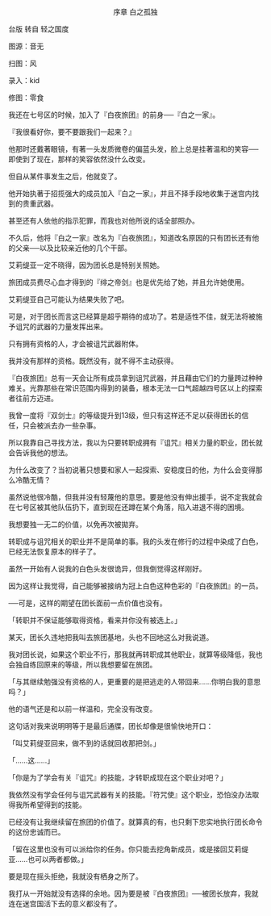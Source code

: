 <p align="center">序章 白之孤独</p>

台版 转自 轻之国度

图源：音无

扫图：风

录入：kid

修图：零食

我还在七号区的时候，加入了『白夜旅团』的前身──『白之一家』。

『我很看好你，要不要跟我们一起来？』

他那时还戴著眼镜，有著一头发质微卷的偏蓝头发，脸上总是挂著温和的笑容──即使到了现在，那样的笑容依然没什么改变。

但自从某件事发生之后，他就变了。

他开始执著于招揽强大的成员加入『白之一家』，并且不择手段地收集于迷宫内找到的贵重武器。

甚至还有人依他的指示犯罪，而我也对他所说的话全部照办。

不久后，他将『白之一家』改名为『白夜旅团』，知道改名原因的只有团长还有他的父亲──以及比较亲近他的几个干部。

艾莉缇亚一定不晓得，因为团长总是特别关照她。

旅团成员费尽心血才得到的『绯之帝剑』也是优先给了她，并且允许她使用。

艾莉缇亚自己可能认为结果失败了吧。

可是，对于团长而言这已经算是超乎期待的成功了。若是适性不佳，就无法将被施予诅咒的武器的力量发挥出来。

只有拥有资格的人，才会被诅咒武器附体。

我并没有那样的资格。既然没有，就不得不主动获得。

『白夜旅团』总有一天会让所有成员拿到诅咒武器，并且藉由它们的力量跨过种种难关。光靠那些在常识范围内得到的装备，根本无法一口气超越四号区以上的探索者往前方迈进。

我曾一度将『双剑士』的等级提升到13级，但只有这样还不足以获得团长的信任，只会被派去办一些杂事。

所以我靠自己寻找方法，我以为只要转职成拥有『诅咒』相关力量的职业，团长就会告诉我他的想法。

为什么改变了？当初说著只想要和家人一起探索、安稳度日的他，为什么会变得那么冷酷无情？

虽然说他很冷酷，但我并没有轻蔑他的意思。要是他没有伸出援手，说不定我就会在七号区被其他队伍扔下，直到现在还蹲在某个角落，陷入进退不得的困境。

我想要独一无二的价值，以免再次被拋弃。

转职成与诅咒相关的职业并不是简单的事。我的头发在修行的过程中染成了白色，已经无法恢复原本的样子了。

虽然一开始有人说我的白色头发很诡异，但我倒觉得这样刚好。

因为这样让我觉得，自己能够被接纳为冠上白色这种色彩的『白夜旅团』的一员。

──可是，这样的期望在团长面前一点价值也没有。

「转职并不保证能够取得资格，看来并你没有被选上。」

某天，团长久违地把我叫去旅团基地，头也不回地这么对我说道。

我对团长说，如果这个职业不行，那我就再转职成其他职业，就算等级降低，我也会独自练回原来的等级，所以我想要留在旅团。

「与其继续勉强没有资格的人，更重要的是把逃走的人带回来……你明白我的意思吗？」

他的语气还是和以前一样温和，完全没有改变。

这句话对我来说明明等于是最后通牒，团长却像是很愉快地开口：

「叫艾莉缇亚回来，做不到的话就回收那把剑。」

「……这……」

「你是为了学会有关『诅咒』的技能，才转职成现在这个职业对吧？」

我依然没有学会任何与诅咒武器有关的技能。『符咒使』这个职业，恐怕没办法取得我所希望得到的技能。

已经没有让我继续留在旅团的价值了。就算真的有，也只剩下忠实地执行团长命令的这份忠诚而已。

「留在这里也没有可以派给你的任务。你只能去挖角新成员，或是接回艾莉缇亚……也可以两者都做。」

要是现在摇头拒绝，我就没有栖身之所了。

我打从一开始就没有选择的余地。因为要是被『白夜旅团』──被团长放弃，我就连在迷宫国活下去的意义都没有了。


